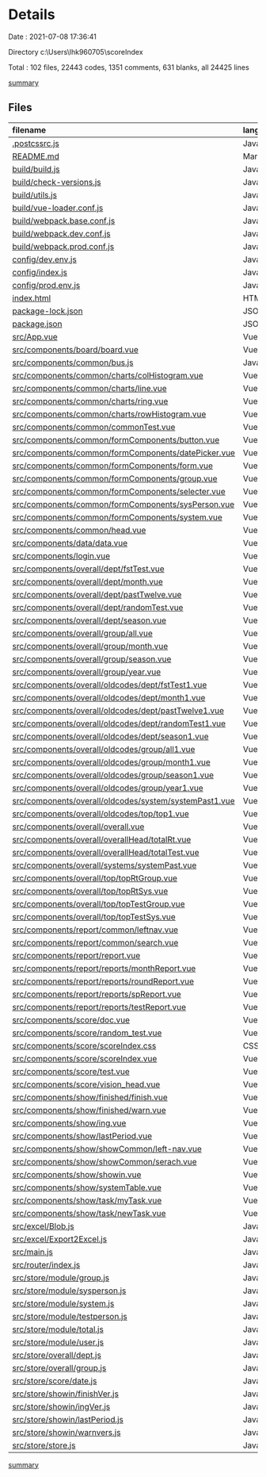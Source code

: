 # Details

Date : 2021-07-08 17:36:41

Directory c:\Users\lhk960705\scoreIndex

Total : 102 files,  22443 codes, 1351 comments, 631 blanks, all 24425 lines

[summary](results.md)

## Files
| filename | language | code | comment | blank | total |
| :--- | :--- | ---: | ---: | ---: | ---: |
| [.postcssrc.js](/.postcssrc.js) | JavaScript | 7 | 2 | 2 | 11 |
| [README.md](/README.md) | Markdown | 14 | 0 | 8 | 22 |
| [build/build.js](/build/build.js) | JavaScript | 35 | 0 | 7 | 42 |
| [build/check-versions.js](/build/check-versions.js) | JavaScript | 45 | 0 | 10 | 55 |
| [build/utils.js](/build/utils.js) | JavaScript | 80 | 5 | 17 | 102 |
| [build/vue-loader.conf.js](/build/vue-loader.conf.js) | JavaScript | 21 | 0 | 2 | 23 |
| [build/webpack.base.conf.js](/build/webpack.base.conf.js) | JavaScript | 78 | 10 | 5 | 93 |
| [build/webpack.dev.conf.js](/build/webpack.dev.conf.js) | JavaScript | 78 | 12 | 7 | 97 |
| [build/webpack.prod.conf.js](/build/webpack.prod.conf.js) | JavaScript | 114 | 25 | 8 | 147 |
| [config/dev.env.js](/config/dev.env.js) | JavaScript | 6 | 0 | 2 | 8 |
| [config/index.js](/config/index.js) | JavaScript | 38 | 102 | 35 | 175 |
| [config/prod.env.js](/config/prod.env.js) | JavaScript | 4 | 0 | 1 | 5 |
| [index.html](/index.html) | HTML | 19 | 7 | 1 | 27 |
| [package-lock.json](/package-lock.json) | JSON | 11,888 | 0 | 1 | 11,889 |
| [package.json](/package.json) | JSON | 79 | 0 | 1 | 80 |
| [src/App.vue](/src/App.vue) | Vue | 44 | 5 | 6 | 55 |
| [src/components/board/board.vue](/src/components/board/board.vue) | Vue | 9 | 0 | 4 | 13 |
| [src/components/common/bus.js](/src/components/common/bus.js) | JavaScript | 2 | 0 | 0 | 2 |
| [src/components/common/charts/colHistogram.vue](/src/components/common/charts/colHistogram.vue) | Vue | 0 | 0 | 1 | 1 |
| [src/components/common/charts/line.vue](/src/components/common/charts/line.vue) | Vue | 0 | 0 | 1 | 1 |
| [src/components/common/charts/ring.vue](/src/components/common/charts/ring.vue) | Vue | 0 | 0 | 1 | 1 |
| [src/components/common/charts/rowHistogram.vue](/src/components/common/charts/rowHistogram.vue) | Vue | 0 | 0 | 1 | 1 |
| [src/components/common/commonTest.vue](/src/components/common/commonTest.vue) | Vue | 27 | 5 | 4 | 36 |
| [src/components/common/formComponents/button.vue](/src/components/common/formComponents/button.vue) | Vue | 0 | 0 | 1 | 1 |
| [src/components/common/formComponents/datePicker.vue](/src/components/common/formComponents/datePicker.vue) | Vue | 25 | 0 | 7 | 32 |
| [src/components/common/formComponents/form.vue](/src/components/common/formComponents/form.vue) | Vue | 0 | 0 | 1 | 1 |
| [src/components/common/formComponents/group.vue](/src/components/common/formComponents/group.vue) | Vue | 36 | 0 | 2 | 38 |
| [src/components/common/formComponents/selecter.vue](/src/components/common/formComponents/selecter.vue) | Vue | 33 | 6 | 3 | 42 |
| [src/components/common/formComponents/sysPerson.vue](/src/components/common/formComponents/sysPerson.vue) | Vue | 25 | 0 | 3 | 28 |
| [src/components/common/formComponents/system.vue](/src/components/common/formComponents/system.vue) | Vue | 31 | 0 | 4 | 35 |
| [src/components/common/head.vue](/src/components/common/head.vue) | Vue | 86 | 3 | 9 | 98 |
| [src/components/data/data.vue](/src/components/data/data.vue) | Vue | 258 | 19 | 6 | 283 |
| [src/components/login.vue](/src/components/login.vue) | Vue | 64 | 5 | 6 | 75 |
| [src/components/overall/dept/fstTest.vue](/src/components/overall/dept/fstTest.vue) | Vue | 110 | 18 | 5 | 133 |
| [src/components/overall/dept/month.vue](/src/components/overall/dept/month.vue) | Vue | 131 | 26 | 16 | 173 |
| [src/components/overall/dept/pastTwelve.vue](/src/components/overall/dept/pastTwelve.vue) | Vue | 146 | 33 | 10 | 189 |
| [src/components/overall/dept/randomTest.vue](/src/components/overall/dept/randomTest.vue) | Vue | 87 | 16 | 5 | 108 |
| [src/components/overall/dept/season.vue](/src/components/overall/dept/season.vue) | Vue | 137 | 21 | 15 | 173 |
| [src/components/overall/group/all.vue](/src/components/overall/group/all.vue) | Vue | 143 | 25 | 14 | 182 |
| [src/components/overall/group/month.vue](/src/components/overall/group/month.vue) | Vue | 144 | 26 | 13 | 183 |
| [src/components/overall/group/season.vue](/src/components/overall/group/season.vue) | Vue | 153 | 27 | 13 | 193 |
| [src/components/overall/group/year.vue](/src/components/overall/group/year.vue) | Vue | 143 | 25 | 14 | 182 |
| [src/components/overall/oldcodes/dept/fstTest1.vue](/src/components/overall/oldcodes/dept/fstTest1.vue) | Vue | 75 | 8 | 3 | 86 |
| [src/components/overall/oldcodes/dept/month1.vue](/src/components/overall/oldcodes/dept/month1.vue) | Vue | 98 | 45 | 15 | 158 |
| [src/components/overall/oldcodes/dept/pastTwelve1.vue](/src/components/overall/oldcodes/dept/pastTwelve1.vue) | Vue | 149 | 11 | 6 | 166 |
| [src/components/overall/oldcodes/dept/randomTest1.vue](/src/components/overall/oldcodes/dept/randomTest1.vue) | Vue | 75 | 2 | 4 | 81 |
| [src/components/overall/oldcodes/dept/season1.vue](/src/components/overall/oldcodes/dept/season1.vue) | Vue | 101 | 52 | 10 | 163 |
| [src/components/overall/oldcodes/group/all1.vue](/src/components/overall/oldcodes/group/all1.vue) | Vue | 136 | 59 | 6 | 201 |
| [src/components/overall/oldcodes/group/month1.vue](/src/components/overall/oldcodes/group/month1.vue) | Vue | 138 | 61 | 10 | 209 |
| [src/components/overall/oldcodes/group/season1.vue](/src/components/overall/oldcodes/group/season1.vue) | Vue | 142 | 60 | 10 | 212 |
| [src/components/overall/oldcodes/group/year1.vue](/src/components/overall/oldcodes/group/year1.vue) | Vue | 136 | 61 | 12 | 209 |
| [src/components/overall/oldcodes/system/systemPast1.vue](/src/components/overall/oldcodes/system/systemPast1.vue) | Vue | 85 | 2 | 5 | 92 |
| [src/components/overall/oldcodes/top/top1.vue](/src/components/overall/oldcodes/top/top1.vue) | Vue | 52 | 1 | 3 | 56 |
| [src/components/overall/overall.vue](/src/components/overall/overall.vue) | Vue | 213 | 19 | 8 | 240 |
| [src/components/overall/overallHead/totalRt.vue](/src/components/overall/overallHead/totalRt.vue) | Vue | 68 | 6 | 7 | 81 |
| [src/components/overall/overallHead/totalTest.vue](/src/components/overall/overallHead/totalTest.vue) | Vue | 68 | 6 | 7 | 81 |
| [src/components/overall/systems/systemPast.vue](/src/components/overall/systems/systemPast.vue) | Vue | 168 | 21 | 10 | 199 |
| [src/components/overall/top/topRtGroup.vue](/src/components/overall/top/topRtGroup.vue) | Vue | 60 | 4 | 7 | 71 |
| [src/components/overall/top/topRtSys.vue](/src/components/overall/top/topRtSys.vue) | Vue | 57 | 3 | 5 | 65 |
| [src/components/overall/top/topTestGroup.vue](/src/components/overall/top/topTestGroup.vue) | Vue | 57 | 3 | 5 | 65 |
| [src/components/overall/top/topTestSys.vue](/src/components/overall/top/topTestSys.vue) | Vue | 57 | 3 | 5 | 65 |
| [src/components/report/common/leftnav.vue](/src/components/report/common/leftnav.vue) | Vue | 61 | 8 | 5 | 74 |
| [src/components/report/common/search.vue](/src/components/report/common/search.vue) | Vue | 110 | 40 | 3 | 153 |
| [src/components/report/report.vue](/src/components/report/report.vue) | Vue | 42 | 6 | 3 | 51 |
| [src/components/report/reports/monthReport.vue](/src/components/report/reports/monthReport.vue) | Vue | 71 | 0 | 6 | 77 |
| [src/components/report/reports/roundReport.vue](/src/components/report/reports/roundReport.vue) | Vue | 20 | 1 | 3 | 24 |
| [src/components/report/reports/spReport.vue](/src/components/report/reports/spReport.vue) | Vue | 18 | 2 | 3 | 23 |
| [src/components/report/reports/testReport.vue](/src/components/report/reports/testReport.vue) | Vue | 19 | 1 | 3 | 23 |
| [src/components/score/doc.vue](/src/components/score/doc.vue) | Vue | 671 | 15 | 8 | 694 |
| [src/components/score/random_test.vue](/src/components/score/random_test.vue) | Vue | 229 | 15 | 9 | 253 |
| [src/components/score/scoreIndex.css](/src/components/score/scoreIndex.css) | CSS | 443 | 25 | 30 | 498 |
| [src/components/score/scoreIndex.vue](/src/components/score/scoreIndex.vue) | Vue | 832 | 85 | 18 | 935 |
| [src/components/score/test.vue](/src/components/score/test.vue) | Vue | 583 | 14 | 5 | 602 |
| [src/components/score/vision_head.vue](/src/components/score/vision_head.vue) | Vue | 243 | 0 | 3 | 246 |
| [src/components/show/finished/finish.vue](/src/components/show/finished/finish.vue) | Vue | 296 | 6 | 5 | 307 |
| [src/components/show/finished/warn.vue](/src/components/show/finished/warn.vue) | Vue | 170 | 5 | 7 | 182 |
| [src/components/show/ing.vue](/src/components/show/ing.vue) | Vue | 184 | 7 | 10 | 201 |
| [src/components/show/lastPeriod.vue](/src/components/show/lastPeriod.vue) | Vue | 522 | 67 | 8 | 597 |
| [src/components/show/showCommon/left-nav.vue](/src/components/show/showCommon/left-nav.vue) | Vue | 114 | 10 | 4 | 128 |
| [src/components/show/showCommon/serach.vue](/src/components/show/showCommon/serach.vue) | Vue | 106 | 6 | 6 | 118 |
| [src/components/show/showin.vue](/src/components/show/showin.vue) | Vue | 42 | 6 | 3 | 51 |
| [src/components/show/systemTable.vue](/src/components/show/systemTable.vue) | Vue | 167 | 3 | 9 | 179 |
| [src/components/show/task/myTask.vue](/src/components/show/task/myTask.vue) | Vue | 90 | 6 | 5 | 101 |
| [src/components/show/task/newTask.vue](/src/components/show/task/newTask.vue) | Vue | 252 | 2 | 6 | 260 |
| [src/excel/Blob.js](/src/excel/Blob.js) | JavaScript | 1 | 1 | 1 | 3 |
| [src/excel/Export2Excel.js](/src/excel/Export2Excel.js) | JavaScript | 105 | 11 | 25 | 141 |
| [src/main.js](/src/main.js) | JavaScript | 14 | 6 | 2 | 22 |
| [src/router/index.js](/src/router/index.js) | JavaScript | 133 | 6 | 6 | 145 |
| [src/store/module/group.js](/src/store/module/group.js) | JavaScript | 72 | 0 | 1 | 73 |
| [src/store/module/sysperson.js](/src/store/module/sysperson.js) | JavaScript | 59 | 2 | 0 | 61 |
| [src/store/module/system.js](/src/store/module/system.js) | JavaScript | 58 | 6 | 0 | 64 |
| [src/store/module/testperson.js](/src/store/module/testperson.js) | JavaScript | 35 | 1 | 0 | 36 |
| [src/store/module/total.js](/src/store/module/total.js) | JavaScript | 27 | 1 | 1 | 29 |
| [src/store/module/user.js](/src/store/module/user.js) | JavaScript | 121 | 13 | 3 | 137 |
| [src/store/overall/dept.js](/src/store/overall/dept.js) | JavaScript | 69 | 0 | 1 | 70 |
| [src/store/overall/group.js](/src/store/overall/group.js) | JavaScript | 45 | 0 | 1 | 46 |
| [src/store/score/date.js](/src/store/score/date.js) | JavaScript | 14 | 0 | 0 | 14 |
| [src/store/showin/finishVer.js](/src/store/showin/finishVer.js) | JavaScript | 33 | 89 | 5 | 127 |
| [src/store/showin/ingVer.js](/src/store/showin/ingVer.js) | JavaScript | 15 | 35 | 1 | 51 |
| [src/store/showin/lastPeriod.js](/src/store/showin/lastPeriod.js) | JavaScript | 46 | 0 | 6 | 52 |
| [src/store/showin/warnvers.js](/src/store/showin/warnvers.js) | JavaScript | 15 | 0 | 4 | 19 |
| [src/store/store.js](/src/store/store.js) | JavaScript | 21 | 0 | 2 | 23 |

[summary](results.md)